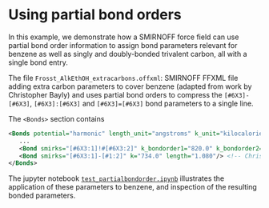 # Using partial bond orders

In this example, we demonstrate how a SMIRNOFF force field can use partial bond order information to assign bond parameters relevant for benzene as well as singly and doubly-bonded trivalent carbon, all with a single bond entry.

The file `Frosst_AlkEthOH_extracarbons.offxml`: SMIRNOFF FFXML file adding extra carbon parameters to cover benzene (adapted from work by Christopher Bayly) and uses partial bond orders to compress the `[#6X3]-[#6X3]`, `[#6X3]:[#6X3]` and `[#6X3]=[#6X3]` bond parameters to a single line.

The `<Bonds>` section contains
```XML
<Bonds potential="harmonic" length_unit="angstroms" k_unit="kilocalories_per_mole/angstrom**2" fractional_bondorder_method="Wiberg" fractional_bondorder_interpolation="linear">
   ...
   <Bond smirks="[#6X3:1]!#[#6X3:2]" k_bondorder1="820.0" k_bondorder2="1098" length_bondorder1="1.45" length_bondorder2="1.35"/> <!-- Christopher Bayly from parm99, Aug 2016 -->
   <Bond smirks="[#6X3:1]-[#1:2]" k="734.0" length="1.080"/> <!-- Christopher Bayly from parm99, Aug 2016 -->
</Bonds>
```
The jupyter notebook [`test_partialbondorder.ipynb`](https://github.com/openforcefield/openforcefield/blob/master/examples/partial_bondorder/test_partialbondorder.ipynb) illustrates the application of these parameters to benzene, and inspection of the resulting bonded parameters.

